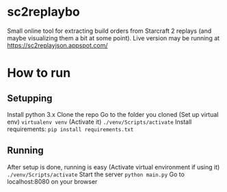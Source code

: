 # sc2replaybo
Small online tool for extracting build orders from Starcraft 2 replays (and maybe visualizing them a bit at some point).
Live version may be running at https://sc2replayjson.appspot.com/

# How to run

## Setupping

Install python 3.x
Clone the repo
Go to the folder you cloned
(Set up virtual env) `virtualenv venv`
(Activate it) `./venv/Scripts/activate`
Install requirements: `pip install requirements.txt`

## Running

After setup is done, running is easy
(Activate virtual environment if using it) `./venv/Scripts/activate`
Start the server `python main.py`
Go to localhost:8080 on your browser

